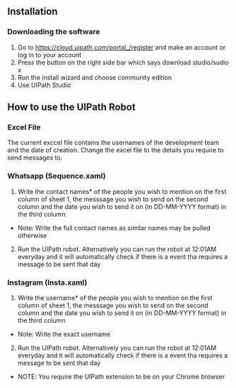 ## Installation
### Downloading the software
1. Go to https://cloud.uipath.com/portal_/register and make an account or log in to your account
2. Press the button on the right side bar which says download studio/sudio x
3. Run the install wizard and choose community edition
4. Use UIPath Studio


## How to use the UIPath Robot
### Excel File 
The current exccel file contains the usernames of the development team and the date of creation. Change the excel file to the details you require to send messages to.

### Whatsapp (Sequence.xaml)
1. Write the contact names* of the people you wish to mention on the first column of sheet 1, the messsage you wish to send on the second column and the date you wish to send it on (in DD-MM-YYYY format) in the third column
* Note: Write the full contact names as similar names may be pulled otherwise
2. Run the UIPath robot. Alternatively you can run the robot at 12:01AM everyday and it will automatically check if there is a event tha requires a message to be sent that day

### Instagram (Insta.xaml)
1. Write the username* of the people you wish to mention on the first column of sheet 1, the messsage you wish to send on the second column and the date you wish to send it on (in DD-MM-YYYY format) in the third column
* Note: Write the exact username
2. Run the UIPath robot. Alternatively you can run the robot at 12:01AM everyday and it will automatically check if there is a event tha requires a message to be sent that day

* NOTE: You require the UIPath extension to be on your Chrome browser 


